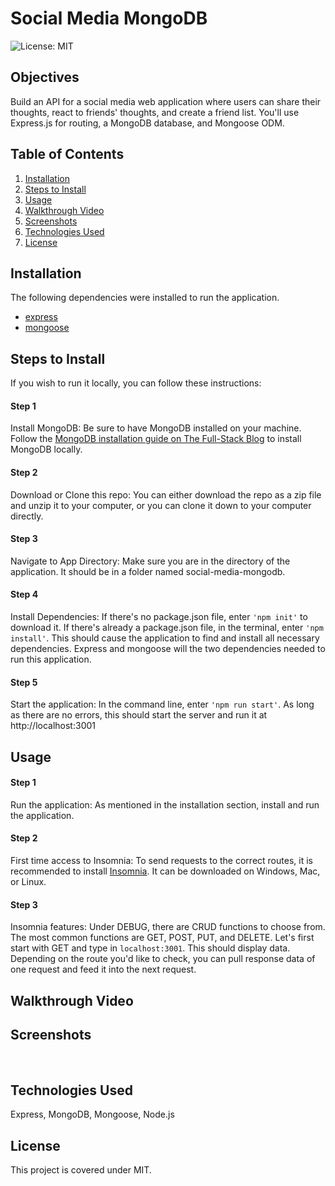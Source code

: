 # Social Media MongoDB

![License: MIT](https://img.shields.io/badge/License-MIT-yellow.svg)

## Objectives 
Build an API for a social media web application where users can share their thoughts, react to friends' thoughts, and create a friend list. You'll use Express.js for routing, a MongoDB database, and Mongoose ODM. 

## Table of Contents
1. [Installation](#installation)
2. [Steps to Install](#steps-to-install)
3. [Usage](#usage)
4. [Walkthrough Video](#walkthrough-video)
5. [Screenshots](#screenshots)
6. [Technologies Used](#technologies-used)
7. [License](#license)

## Installation
The following dependencies were installed to run the application. 
* [express](https://www.npmjs.com/package/express)
* [mongoose](https://www.npmjs.com/package/mongoose)

## Steps to Install
If you wish to run it locally, you can follow these instructions:

#### Step 1

Install MongoDB:
Be sure to have MongoDB installed on your machine. Follow the [MongoDB installation guide on The Full-Stack Blog](https://coding-boot-camp.github.io/full-stack/mongodb/how-to-install-mongodb) to install MongoDB locally.

#### Step 2

Download or Clone this repo:
You can either download the repo as a zip file and unzip it to your computer, or you can clone it down to your computer directly.

#### Step 3

Navigate to App Directory:
Make sure you are in the directory of the application. It should be in a folder named social-media-mongodb. 

#### Step 4

Install Dependencies:
If there's no package.json file, enter `'npm init'` to download it. If there's already a package.json file, in the terminal, enter `'npm install'`. This should cause the application to find and install all necessary dependencies. Express and mongoose will the two dependencies needed to run this application. 

#### Step 5

Start the application:
In the command line, enter `'npm run start'`. As long as there are no errors, this should start the server and run it at http://localhost:3001

## Usage

#### Step 1

Run the application:
As mentioned in the installation section, install and run the application.

#### Step 2

First time access to Insomnia:
To send requests to the correct routes, it is recommended to install [Insomnia](https://insomnia.rest/download). It can be downloaded on Windows, Mac, or Linux.

#### Step 3

Insomnia features:
Under DEBUG, there are CRUD functions to choose from. The most common functions are GET, POST, PUT, and DELETE. Let's first start with GET and type in `localhost:3001`. This should display data. Depending on the route you'd like to check, you can pull response data of one request and feed it into the next request.

## Walkthrough Video
[]()

## Screenshots
![]()
![]()
![]()

## Technologies Used
Express, MongoDB, Mongoose, Node.js

## License
This project is covered under MIT.

